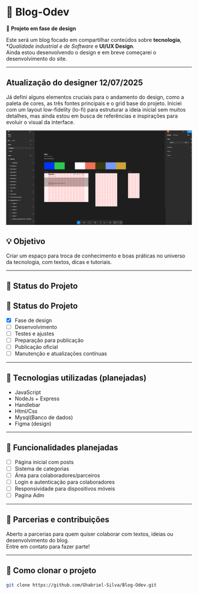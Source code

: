 # 📝 Blog-Odev

🚧 **Projeto em fase de design**

Este será um blog focado em compartilhar conteúdos sobre **tecnologia**, **Qualidade industrial e de Software* e **UI/UX Design**.  
Ainda estou desenvolvendo o design e em breve começarei o desenvolvimento do site.

---



## Atualização do designer 12/07/2025

Já defini alguns elementos cruciais para o andamento do design, como a paleta de cores, as três fontes principais e o grid base do projeto. Iniciei com um layout low-fidelity (lo-fi) para estruturar a ideia inicial sem muitos detalhes, mas ainda estou em busca de referências e inspirações para evoluir o visual da interface.

![Layout Lo-fi](./image/designer-01.png)


## 💡 Objetivo
Criar um espaço para troca de conhecimento e boas práticas no universo da tecnologia, com textos, dicas e tutoriais.

---

## 🚀 Status do Projeto
## 🚀 Status do Projeto
- [x] Fase de design
- [ ] Desenvolvimento 
- [ ] Testes e ajustes
- [ ] Preparação para publicação
- [ ] Publicação oficial
- [ ] Manutenção e atualizações contínuas

---


## 🔧 Tecnologias utilizadas (planejadas)
- JavaScript
- NodeJs + Express
- Handlebar
- Html/Css
- Mysql(Banco de dados)
- Figma (design)

---

## 📌 Funcionalidades planejadas
- [ ] Página inicial com posts
- [ ] Sistema de categorias
- [ ] Área para colaboradores/parceiros
- [ ] Login e autenticação para colaboradores
- [ ] Responsividade para dispositivos móveis
- [ ] Pagina Adm

---

## 🤝 Parcerias e contribuições
Aberto a parcerias para quem quiser colaborar com textos, ideias ou desenvolvimento do blog.  
Entre em contato para fazer parte!

---

## 📁 Como clonar o projeto

```bash
git clone https://github.com/Ghabriel-Silva/Blog-Odev.git
